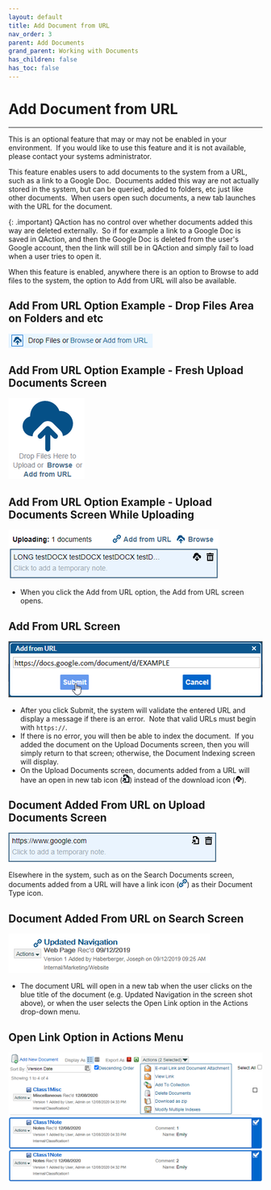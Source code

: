 ```yaml
---
layout: default
title: Add Document from URL
nav_order: 3
parent: Add Documents
grand_parent: Working with Documents
has_children: false
has_toc: false
---
```

# Add Document from URL
---
This is an optional feature that may or may not be enabled in your environment.  If you would like to use this feature and it is not available, please contact your systems administrator.

This feature enables users to add documents to the system from a URL, such as a link to a Google Doc.  Documents added this way are not actually stored in the system, but can be queried, added to folders, etc just like other documents.  When users open such documents, a new tab launches with the URL for the document.

{: .important}
QAction has no control over whether documents added this way are deleted externally.  So if for example a link to a Google Doc is saved in QAction, and then the Google Doc is deleted from the user's Google account, then the link will still be in QAction and simply fail to load when a user tries to open it.

When this feature is enabled, anywhere there is an option to Browse to add files to the system, the option to Add from URL will also be available.

## Add From URL Option Example - Drop Files Area on Folders and etc  
![](/assets/images/browse-or-add-from-url.png)

## Add From URL Option Example - Fresh Upload Documents Screen  
![](/assets/images/upload-documents-screen.png)

## Add From URL Option Example - Upload Documents Screen While Uploading  
![](/assets/images/while-uploading.png)

* When you click the Add from URL option, the Add from URL screen opens.

## Add From URL Screen  
![](/assets/images/add-from-url-window.png)

* After you click Submit, the system will validate the entered URL and display a message if there is an error.  Note that valid URLs must begin with `https://`.
* If there is no error, you will then be able to index the document.  If you added the document on the Upload Documents screen, then you will simply return to that screen; otherwise, the Document Indexing screen will display.
* On the Upload Documents screen, documents added from a URL will have an open in new tab icon (![](/assets/images/open-in-new-tab.png)) instead of the download icon (![](/assets/images/icon-download-document.png)).

## Document Added From URL on Upload Documents Screen  
![](/assets/images/open-from-uploading.png)

Elsewhere in the system, such as on the Search Documents screen, documents added from a URL will have a link icon (![](/assets/images/link-icon.png)) as their Document Type icon.

## Document Added From URL on Search Screen  
![](/assets/images/search-result-link.png)

* The document URL will open in a new tab when the user clicks on the blue title of the document (e.g. Updated Navigation in the screen shot above), or when the user selects the Open Link option in the Actions drop-down menu.

## Open Link Option in Actions Menu  
![](/assets/images/actions-menu.png)